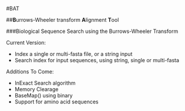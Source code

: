 #BAT

##**B**urrows-Wheeler transform **A**lignment **T**ool

###Biological Sequence Search using the Burrows-Wheeler Transform

Current Version:
 - Index a single or multi-fasta file, or a string input
 - Search index for input sequences, using string, single or multi-fasta

Additions To Come:
 - InExact Search algorithm
 - Memory Clearage
 - BaseMap() using binary
 - Support for amino acid sequences
